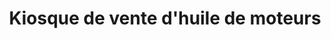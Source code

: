 ---
title: "Kiosque de vente d'huile de moteurs"
url: /macenta/kiosque-de-vente-dhuile-de-moteurs/
shop: Autowerkstatt
---